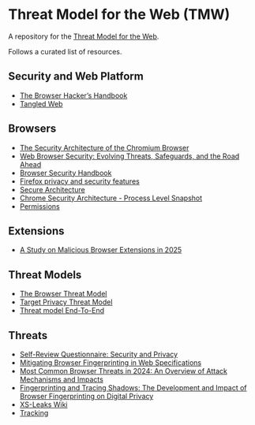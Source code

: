 # Threat Model for the Web (TMW)

A repository for the [Threat Model for the Web](https://www.w3.org/2024/11/security-ig-charter.html#TMW).

Follows a curated list of resources.


## Security and Web Platform
- [The Browser Hacker’s Handbook](https://www.wiley.com/en-us/The+Browser+Hacker's+Handbook-p-9781118662090)
- [Tangled Web](https://nostarch.com/tangledweb)


## Browsers
 - [The Security Architecture of the Chromium Browser](https://seclab.stanford.edu/websec/chromium/chromium-security-architecture.pdf)
- [Web Browser Security: Evolving Threats, Safeguards, and the Road Ahead](https://www.red-gate.com/simple-talk/featured/web-browser-security-evolving-threats-safeguards-and-the-road-ahead/)
- [Browser Security Handbook](https://code.google.com/archive/p/browsersec/)
- [Firefox privacy and security features](https://support.mozilla.org/en-US/kb/firefox-privacy-and-security-features)
- [Secure Architecture](https://www.chromium.org/Home/chromium-security/guts/)
- [Chrome Security Architecture - Process Level Snapshot](https://docs.google.com/drawings/d/1TuECFL9K7J5q5UePJLC-YH3satvb1RrjLRH-tW_VKeE/edit)
- [Permissions](https://albertofdr.github.io/web-security-class/browser/browser.permissions)

## Extensions
- [A Study on Malicious Browser Extensions in 2025](https://arxiv.org/abs/2503.04292)

## Threat Models
- [The Browser Threat Model](https://iang.org/ssl/browser_threat_model.html#browser)
- [Target Privacy Threat Model](https://w3cping.github.io/privacy-threat-model/)
- [Threat model End-To-End](https://github.com/google/end-to-end/wiki/Threat-model)

## Threats
 - [Self-Review Questionnaire: Security and Privacy](https://www.w3.org/TR/security-privacy-questionnaire/)
 - [Mitigating Browser Fingerprinting in Web Specifications
](https://www.w3.org/TR/fingerprinting-guidance/)
 - [Most Common Browser Threats in 2024: An
Overview of Attack Mechanisms and Impacts](https://keepaware.com/blog/common-browser-threats-of-2024-an-overview-of-attack-mechanisms-and-impacts)
 - [Fingerprinting and Tracing Shadows: The Development and Impact of Browser Fingerprinting on Digital Privacy](https://arxiv.org/abs/2411.12045)
 - [XS-Leaks Wiki](https://xsleaks.dev)
 - [Tracking](https://albertofdr.github.io/web-security-class/advanced/web.tracking)
